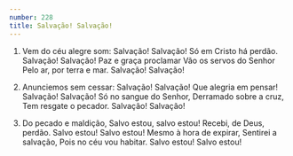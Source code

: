 ```yaml
---
number: 228
title: Salvação! Salvação!
---
```


1. Vem do céu alegre som:
  Salvação! Salvação!
  Só em Cristo há perdão.
  Salvação! Salvação!
  Paz e graça proclamar
  Vão os servos do Senhor
  Pelo ar, por terra e mar.
  Salvação! Salvação!

2. Anunciemos sem cessar:
  Salvação! Salvação!
  Que alegria em pensar!
  Salvação! Salvação!
  Só no sangue do Senhor,
  Derramado sobre a cruz,
  Tem resgate o pecador.
  Salvação! Salvação!

3. Do pecado e maldição,
  Salvo estou, salvo estou!
  Recebi, de Deus, perdão.
  Salvo estou! Salvo estou!
  Mesmo à hora de expirar,
  Sentirei a salvação,
  Pois no céu vou habitar.
  Salvo estou! Salvo estou!
